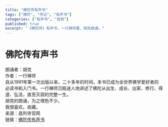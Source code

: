 ```yaml
---
title: "佛陀传有声书"
tags: ["佛陀", "传记", "有声书"]
categories: ["有声书", "音频"]
published: true
excerpt: "《佛陀传》有声书，一行禅师著，胡克朗诵。"
---
```

# 佛陀传有声书
朗诵者：胡克  
作者：一行禅师  
自从1991年第一次出版以来，二十多年的时间，本书已成为全世界佛学爱好者的必读书和入门书。一行禅师沉稳迷人地讲述了佛陀从出生、成长、出家、修行、得道、弘法，直至灭寂的完整一生。  
胡克的朗诵，为之增色不少。  
我很喜欢。收藏。  
来源：昌列寺官网  
链接：[佛陀传有声书](http://www.changleisi.com/index/Audio/details.html?id=78)
